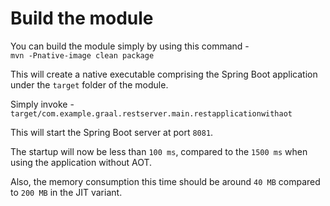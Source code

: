 # Build the module

You can build the module simply by using this command -  
`mvn -Pnative-image clean package`

This will create a native executable comprising the Spring Boot application under the `target` folder of the module.  


Simply invoke -    
`target/com.example.graal.restserver.main.restapplicationwithaot`

This will start the Spring Boot server at port `8081`.  

The startup will now be less than `100 ms`, compared to the `1500 ms` when using the application without AOT.

Also, the memory consumption this time should be around `40 MB` compared to `200 MB` in the JIT variant.
